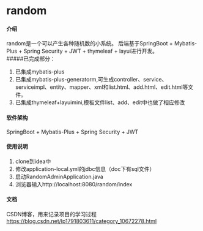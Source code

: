 # random

#### 介绍
random是一个可以产生各种随机数的小系统。
后端基于SpringBoot + Mybatis-Plus + Spring Security + JWT + thymeleaf + layui进行开发。
<br>
#####已完成部分： 
1. 已集成mybatis-plus
2. 已集成mybatis-plus-generatorm,可生成controller、service、serviceimpl、entity、mapper、xml和list.html、add.html、edit.html等文件。
3. 已集成thymeleaf+layuimini,模板文件list、add、edit中也做了相应修改
#### 软件架构
SpringBoot + Mybatis-Plus + Spring Security + JWT

#### 使用说明

1.  clone到idea中
2.  修改application-local.yml的jdbc信息（doc下有sql文件）
3.  启动RandomAdminApplication.java
4.  浏览器输入http://localhost:8080/random/index


#### 文档

CSDN博客，用来记录项目的学习过程
https://blog.csdn.net/lp1791803611/category_10672278.html 
